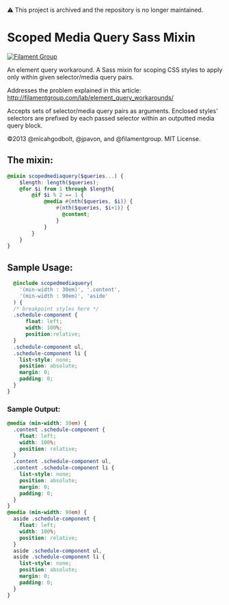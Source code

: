 :warning: This project is archived and the repository is no longer maintained.

# Scoped Media Query Sass Mixin

[![Filament Group](http://filamentgroup.com/images/fg-logo-positive-sm-crop.png) ](http://www.filamentgroup.com/)

An element query workaround. A Sass mixin for scoping CSS styles to apply only within given selector/media query pairs.

Addresses the problem explained in this article: http://filamentgroup.com/lab/element_query_workarounds/

Accepts sets of selector/media query pairs as arguments. Enclosed styles' selectors are prefixed by each passed selector within an outputted media query block.

©2013 @micahgodbolt, @jpavon, and @filamentgroup. MIT License.


## The mixin:

``` scss
@mixin scopedmediaquery($queries...) {
    $length: length($queries);
    @for $i from 1 through $length{
        @if $i % 2 == 1 {
            @media #{nth($queries, $i)} {
                #{nth($queries, $i+1)} {
                  @content;
                }
            }
        }
    }
}
```

## Sample Usage:

``` scss
  @include scopedmediaquery(
    '(min-width : 30em)', '.content',
    '(min-width : 90em)', 'aside'
  ) {
  /* breakpoint styles here */
  .schedule-component {
      float: left; 
      width: 100%;
      position:relative; 
  }
  .schedule-component ul,
  .schedule-component li {
    list-style: none;
    position: absolute;
    margin: 0;
    padding: 0;
  }
}
```

### Sample Output:

``` css
@media (min-width: 30em) {
  .content .schedule-component {
    float: left;
    width: 100%;
    position: relative;
  }
  .content .schedule-component ul,
  .content .schedule-component li {
    list-style: none;
    position: absolute;
    margin: 0;
    padding: 0;
  }
}
@media (min-width: 90em) {
  aside .schedule-component {
    float: left;
    width: 100%;
    position: relative;
  }
  aside .schedule-component ul,
  aside .schedule-component li {
    list-style: none;
    position: absolute;
    margin: 0;
    padding: 0;
  }
}
```


